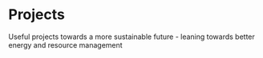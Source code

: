 # Projects
Useful projects towards a more sustainable future - leaning towards better energy and resource management
